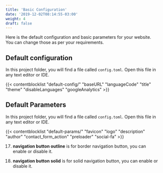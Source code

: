 ```yaml
---
title: 'Basic Configuration'
date: '2019-12-02T08:14:55-03:00'
weight: 4
draft: false
---
```


Here is the default configuration and basic parameters for your website. You can change those as per your requirements.

## Default configuration

In this project folder, you will find a file called `config.toml`. Open this file in any text editor or IDE.

{{< contentblocklist "default-config/" "baseURL" "languageCode" "title" "theme" "disableLanguages" "googleAnalytics" >}}

## Default Parameters

In this project folder, you will find a file called `config.toml`. Open this file in any text editor or IDE.

{{< contentblocklist "default-params/" "favicon" "logo" "description" "author"  "contact_form_action" "preloader" "social-fa" >}}

17. **navigation button outline** is for border navigation button, you can enable or disable it.

18. **navigation button solid** is for solid navigation button, you can enable or disable it.
